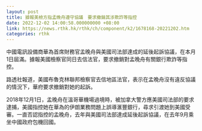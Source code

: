 ```yaml
---
layout: post
title: 據報美檢方指孟晚舟遵守協議　要求撤銷其涉欺詐等指控
date: 2022-12-02 14:00:58.000000000 +08:00
link: https://news.rthk.hk/rthk/ch/component/k2/1678168-20221202.htm
categories: rthk
---
```


中國電訊設備商華為首席財務官孟晚舟與美國司法部達成的延後起訴協議，在本月1日屆滿。據報美國檢察官同日去信法官，要求撤銷對孟晚舟有關銀行欺詐等指控。

路透社報道，美國布魯克林聯邦檢察官去信地區法官，表示在孟晚舟沒有違反協議的情況下，華府要求撤銷對她的起訴。

2018年12月1日，孟晚舟在溫哥華機場過境時，被加拿大警方應美國司法部的要求逮捕，美國指控她在華為的伊朗業務問題上誤導滙豐銀行，尋求引渡她到美國受審。一直否認指控的孟晚舟，去年與美國司法部達成延後起訴協議，在去年9月乘坐中國政府包機回國。
